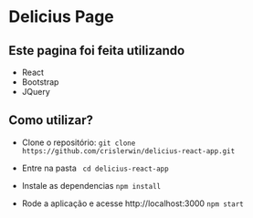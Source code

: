 # Delicius Page

## Este pagina foi feita utilizando 
- React
- Bootstrap
- JQuery

## Como utilizar?
- Clone o repositório:
`git clone https://github.com/crislerwin/delicius-react-app.git`

- Entre na pasta
` cd delicius-react-app`

- Instale as dependencias
`npm install`

- Rode a aplicação e acesse http://localhost:3000
`npm start`
